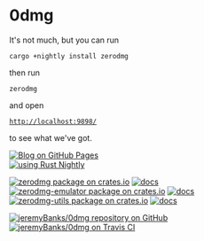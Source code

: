 # 0dmg

It's not much, but you can run

    cargo +nightly install zerodmg

then run

    zerodmg

and open

<pre><code><a href="http://localhost:9898/">http://localhost:9898/</a></code></pre>

to see what we've got.

[![Blog on GitHub Pages](https://img.shields.io/badge/blog-here-4422FF.svg?style=flat-square)](https://jeremybanks.github.io/0dmg/)  
[![using Rust Nightly](https://img.shields.io/badge/rust-nightly-441199.svg?style=flat-square)](https://github.com/rust-lang-nursery/rustup.rs/blob/master/README.md#working-with-nightly-rust)  

[![zerodmg package on crates.io](https://img.shields.io/crates/v/zerodmg.svg?style=flat-square&label=zerodmg+binary+crate)](https://crates.io/crates/zerodmg)
[![docs](https://img.shields.io/badge/&-docs-880044.svg?style=flat-square)](https://docs.rs/zerodmg)  
[![zerodmg-emulator package on crates.io](https://img.shields.io/crates/v/zerodmg-emulator.svg?style=flat-square&label=zerodmg-emulator+library+crate)](https://crates.io/crates/zerodmg-emulator) [![docs](https://img.shields.io/badge/&-docs-880044.svg?style=flat-square)](https://docs.rs/zerodmg-emulator)  
[![zerodmg-utils package on crates.io](https://img.shields.io/crates/v/zerodmg-utils.svg?style=flat-square&label=zerodmg-utils+library+crate)](https://crates.io/crates/zerodmg-utils) 
[![docs](https://img.shields.io/badge/&-docs-880044.svg?style=flat-square)](https://docs.rs/zerodmg-utils)

[![jeremyBanks/0dmg repository on GitHub](https://img.shields.io/github/commits-since/jeremyBanks/0dmg/latest.svg?style=flat-square)](https://github.com/jeremyBanks/0dmg)  
[![jeremyBanks/0dmg on Travis CI](https://img.shields.io/travis/jeremyBanks/0dmg/master.svg?style=flat-square&label=master+build)](https://travis-ci.org/jeremyBanks/0dmg)
